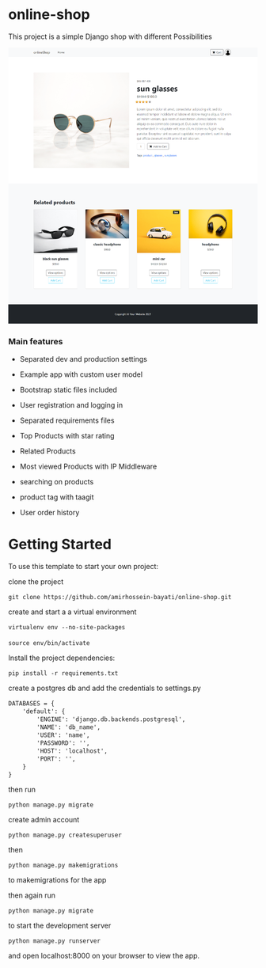 # online-shop

This project is a simple Django shop with different Possibilities

![Default Home View](_screenshots/product.png?raw=true "Title")

### Main features

* Separated dev and production settings

* Example app with custom user model

* Bootstrap static files included

* User registration and logging in

* Separated requirements files

* Top Products with star rating

* Related Products 

* Most viewed Products with IP Middleware

* searching on products

* product tag with taagit

* User order history 


# Getting Started
To use this template to start your own project:

clone the project

    git clone https://github.com/amirhossein-bayati/online-shop.git
    
create and start a a virtual environment

    virtualenv env --no-site-packages

    source env/bin/activate

Install the project dependencies:

    pip install -r requirements.txt

create a postgres db and add the credentials to settings.py

    DATABASES = {
        'default': {
            'ENGINE': 'django.db.backends.postgresql',
            'NAME': 'db_name',
            'USER': 'name',
            'PASSWORD': '',
            'HOST': 'localhost',
            'PORT': '',
        }
    }
    
then run

    python manage.py migrate

create admin account

    python manage.py createsuperuser
      
then

    python manage.py makemigrations

to makemigrations for the app

then again run

    python manage.py migrate

to start the development server

    python manage.py runserver

and open localhost:8000 on your browser to view the app.
